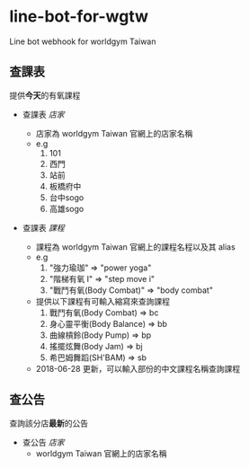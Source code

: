 # line-bot-for-wgtw
Line bot webhook for worldgym Taiwan

## 查課表
提供**今天**的有氧課程
* 查課表 *店家*
    * 店家為 worldgym Taiwan 官網上的店家名稱
    * e.g
    	1. 101
    	2. 西門
	    3. 站前
	    4. 板橋府中
	    5. 台中sogo
	    6. 高雄sogo
	
* 查課表 *課程*
    * 課程為 worldgym Taiwan 官網上的課程名程以及其 alias
    * e.g 
	    1. "強力瑜珈"              => "power yoga"
	    2. "階梯有氧 I"            => "step move i" 
	    3. "戰鬥有氧(Body Combat)" => "body combat"
    * 提供以下課程有可輸入縮寫來查詢課程
	    1. 戰鬥有氧(Body Combat)    => bc
	    2. 身心靈平衡(Body Balance) => bb
	    3. 曲線槓鈴(Body Pump)      => bp
	    4. 搖擺炫舞(Body Jam)       => bj
	    5. 希巴姆舞蹈(SH'BAM)       => sb
    * 2018-06-28 更新，可以輸入部份的中文課程名稱查詢課程

## 查公告
查詢該分店**最新**的公告
* 查公告 *店家*
    * worldgym Taiwan 官網上的店家名稱
